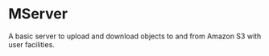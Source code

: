 # MServer
A basic server to upload and download objects to and from Amazon S3 with user facilities.
